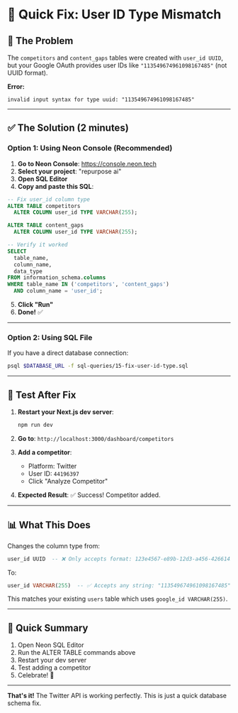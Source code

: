 # 🔧 Quick Fix: User ID Type Mismatch

## 🐛 The Problem

The `competitors` and `content_gaps` tables were created with `user_id UUID`, but your Google OAuth provides user IDs like `"113549674961098167485"` (not UUID format).

**Error:**
```
invalid input syntax for type uuid: "113549674961098167485"
```

---

## ✅ The Solution (2 minutes)

### **Option 1: Using Neon Console (Recommended)**

1. **Go to Neon Console**: https://console.neon.tech
2. **Select your project**: "repurpose ai"
3. **Open SQL Editor**
4. **Copy and paste this SQL**:

```sql
-- Fix user_id column type
ALTER TABLE competitors 
  ALTER COLUMN user_id TYPE VARCHAR(255);

ALTER TABLE content_gaps 
  ALTER COLUMN user_id TYPE VARCHAR(255);

-- Verify it worked
SELECT 
  table_name,
  column_name,
  data_type
FROM information_schema.columns
WHERE table_name IN ('competitors', 'content_gaps')
  AND column_name = 'user_id';
```

5. **Click "Run"**
6. **Done!** ✅

---

### **Option 2: Using SQL File**

If you have a direct database connection:

```bash
psql $DATABASE_URL -f sql-queries/15-fix-user-id-type.sql
```

---

## 🧪 **Test After Fix**

1. **Restart your Next.js dev server**:
   ```bash
   npm run dev
   ```

2. **Go to**: `http://localhost:3000/dashboard/competitors`

3. **Add a competitor**:
   - Platform: Twitter
   - User ID: `44196397`
   - Click "Analyze Competitor"

4. **Expected Result**: ✅ Success! Competitor added.

---

## 📊 **What This Does**

Changes the column type from:
```sql
user_id UUID  -- ❌ Only accepts format: 123e4567-e89b-12d3-a456-426614174000
```

To:
```sql
user_id VARCHAR(255)  -- ✅ Accepts any string: "113549674961098167485"
```

This matches your existing `users` table which uses `google_id VARCHAR(255)`.

---

## 🎯 **Quick Summary**

1. Open Neon SQL Editor
2. Run the ALTER TABLE commands above
3. Restart your dev server
4. Test adding a competitor
5. Celebrate! 🎉

---

**That's it!** The Twitter API is working perfectly. This is just a quick database schema fix.

